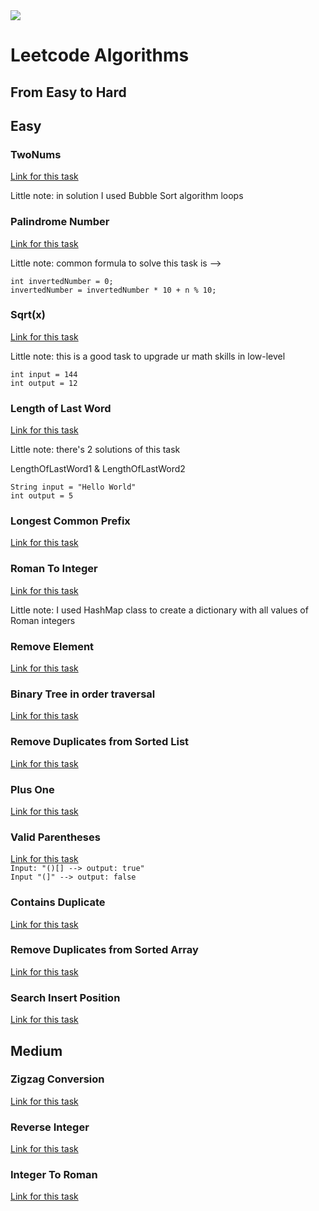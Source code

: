 <img src="https://pic3.zhimg.com/v2-e1425095196ac03e4c781a42be0cdc26_180x120.jpg">
<h1>Leetcode Algorithms</h1>

<h2>From Easy to Hard</h2>

<h2>Easy</h2>
<h3>TwoNums</h3>
<a href="https://leetcode.com/problems/two-sum/">Link for this task</a>
<p>Little note: in solution I used Bubble Sort algorithm loops</p>

<h3>Palindrome Number</h3>
<a href="https://leetcode.com/problems/palindrome-number/">Link for this task</a>
<p>Little note: common formula to solve this task is --> </p>
<code>int invertedNumber = 0;</code><br>
<code>invertedNumber = invertedNumber * 10 + n % 10;</code>

<h3>Sqrt(x)</h3>
<a href="https://leetcode.com/problems/sqrtx/description/">Link for this task</a>
<p>Little note: this is a good task to upgrade ur math skills in low-level</p>
<code>int input = 144</code><br>
<code>int output = 12</code>

<h3>Length of Last Word</h3>
<a href="https://leetcode.com/problems/length-of-last-word/description/">Link for this task</a>
<p>Little note: there's 2 solutions of this task</p>
<p>LengthOfLastWord1 & LengthOfLastWord2</p>
<code>String input = "Hello World"</code><br>
<code>int output = 5</code>

<h3>Longest Common Prefix</h3>
<a href="https://leetcode.com/problems/longest-common-prefix/">Link for this task</a>

<h3>Roman To Integer</h3>
<a href="https://leetcode.com/problems/roman-to-integer/description/">Link for this task</a>
<p>Little note: I used HashMap class to create a dictionary with all values of Roman integers</p>

<h3>Remove Element</h3>
<a href="https://leetcode.com/problems/remove-element/">Link for this task</a>

<h3>Binary Tree in order traversal</h3>
<a href="https://leetcode.com/problems/binary-tree-inorder-traversal/description/">Link for this task</a>

<h3>Remove Duplicates from Sorted List</h3>
<a href="https://leetcode.com/problems/remove-duplicates-from-sorted-list/description/">Link for this task</a>

<h3>Plus One</h3>
<a href="https://leetcode.com/problems/plus-one/description/">Link for this task</a>

<h3>Valid Parentheses</h3>
<a href="https://leetcode.com/problems/valid-parentheses/description/">Link for this task</a><br>
<code>Input: "()[] --> output: true"</code><br>
<code>Input "(]" --> output: false</code>

<h3>Contains Duplicate</h3>
<a href="https://leetcode.com/problems/contains-duplicate/description/">Link for this task</a>

<h3>Remove Duplicates from Sorted Array</h3>
<a href="https://leetcode.com/problems/remove-duplicates-from-sorted-array/description/">Link for this task</a>

<h3>Search Insert Position</h3>
<a href="https://leetcode.com/problems/search-insert-position/">Link for this task</a>


<h2>Medium</h2>
<h3>Zigzag Conversion</h3>
<a href="https://leetcode.com/problems/zigzag-conversion/">Link for this task</a>

<h3>Reverse Integer</h3>
<a href="https://leetcode.com/problems/reverse-integer/description/">Link for this task</a>

<h3>Integer To Roman</h3>
<a href="https://leetcode.com/problems/integer-to-roman/description/">Link for this task</a>
